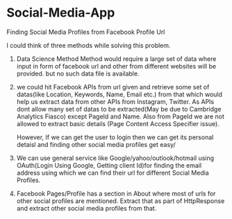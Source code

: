 # Social-Media-App
Finding Social Media Profiles from Facebook Profile Url


I could think of three methods while solving this problem.
1. Data Science Method
  Method would require a large set of data where input in form of facebook url and other from different websites will be provided.
         but no such data file is available.
         
2. we could hit Facebook APIs from url given and retrieve some set of datas(like Location, Keywords, Name, Email etc.) from that which      would help us extract data from other APIs from Instagram, Twitter.
   As APIs dont allow many set of datas to be extracted(May be due to Cambridge Analytics Fiasco) except PageId and Name. Also from PageId we are not allowed to extract basic details (Page Content Access Specifier issue).
   
   However, If we can get the user to login then we can get its personal detaisl and finding other social media profiles get easy/

3. We can use general service like Google/yahoo/outlook/hotmail using OAuth(Login Using Google, Getting client Id)for finding the email address using which we can find their url for different Social Media Profiles.
   
4. Facebook Pages/Profile has a  section in About where most of urls for other social profiles are mentioned. Extract that as part of HttpResponse and extract other social media profiles from that.
